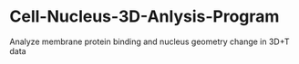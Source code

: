 # Cell-Nucleus-3D-Anlysis-Program
Analyze membrane protein binding and nucleus geometry change in 3D+T data 
